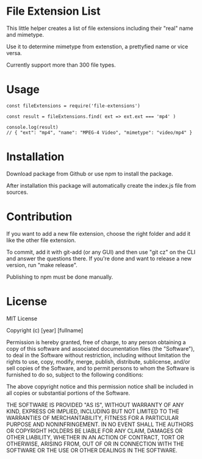 # File Extension List
This little helper creates a list of file extensions including their "real" name and mimetype. 

Use it to determine mimetype from extenstion, a prettyfied name or vice versa.

Currently support more than 300 file types.

# Usage
```
const fileExtensions = require('file-extensions')

const result = fileExtensions.find( ext => ext.ext === 'mp4' )

console.log(result) 
// { "ext": "mp4", "name": "MPEG-4 Video", "mimetype": "video/mp4" }
```

# Installation
Download package from Github or use npm to install the package. 

After installation this package will automatically create the index.js file from sources.

# Contribution
If you want to add a new file extension, choose the right folder and add it like the other file extension. 

To commit, add it with git-add (or any GUI) and then use "git cz" on the CLI and answer the questions there. If you're done and want to release a new version, run "make release". 

Publishing to npm must be done manually.

# License
MIT License

Copyright (c) [year] [fullname]

Permission is hereby granted, free of charge, to any person obtaining a copy
of this software and associated documentation files (the "Software"), to deal
in the Software without restriction, including without limitation the rights
to use, copy, modify, merge, publish, distribute, sublicense, and/or sell
copies of the Software, and to permit persons to whom the Software is
furnished to do so, subject to the following conditions:

The above copyright notice and this permission notice shall be included in all
copies or substantial portions of the Software.

THE SOFTWARE IS PROVIDED "AS IS", WITHOUT WARRANTY OF ANY KIND, EXPRESS OR
IMPLIED, INCLUDING BUT NOT LIMITED TO THE WARRANTIES OF MERCHANTABILITY,
FITNESS FOR A PARTICULAR PURPOSE AND NONINFRINGEMENT. IN NO EVENT SHALL THE
AUTHORS OR COPYRIGHT HOLDERS BE LIABLE FOR ANY CLAIM, DAMAGES OR OTHER
LIABILITY, WHETHER IN AN ACTION OF CONTRACT, TORT OR OTHERWISE, ARISING FROM,
OUT OF OR IN CONNECTION WITH THE SOFTWARE OR THE USE OR OTHER DEALINGS IN THE
SOFTWARE.
